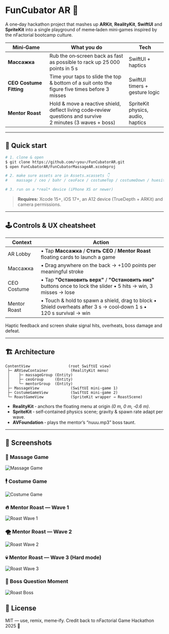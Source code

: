 # FunCubator AR 🎉

A one‑day hackathon project that mashes up **ARKit**, **RealityKit**, **SwiftUI** and **SpriteKit** into a single playground of meme‑laden mini‑games inspired by the nFactorial bootcamp culture.

| Mini‑Game               | What you do                                                                                                | Tech                              |
| ----------------------- | ---------------------------------------------------------------------------------------------------------- | --------------------------------- |
| **Массажка**            | Rub the on‑screen back as fast as possible to rack up 25 000 points in 5 s                                 | SwiftUI + haptics                 |
| **CEO Costume Fitting** | Time your taps to slide the top & bottom of a suit onto the figure five times before 3 misses              | SwiftUI timers + gesture logic    |
| **Mentor Roast**        | Hold & move a reactive shield, deflect living code‑review questions and survive 2 minutes (3 waves + boss) | SpriteKit physics, audio, haptics |

---

## 🚀 Quick start

```bash
# 1. clone & open
$ git clone https://github.com/<you>/FunCubatorAR.git
$ open FunCubatorAR/FunCubatorMassageAR.xcodeproj

# 2. make sure assets are in Assets.xcassets 👇
#    massage / ceo / bahr / ceoFace / costumeTop / costumeDown / huesitos / okay / done / model / figure.stand

# 3. run on a *real* device (iPhone XS or newer)
```

> **Requires:** Xcode 15+, iOS 17+, an A12 device (TrueDepth + ARKit) and camera permissions.

---

## 🕹 Controls & UX cheatsheet

| Context      | Action                                                                                                              |
| ------------ | ------------------------------------------------------------------------------------------------------------------- |
| AR Lobby     | • Tap **Массажка** / **Стать CEO** / **Mentor Roast** floating cards to launch a game                               |
| Массажка     | • Drag anywhere on the back → +100 points per meaningful stroke                                                     |
| CEO Costume  | • Tap **"Остановить верх"** / **"Остановить низ"** buttons once to lock the slider • 5 hits → win, 3 misses → lose  |
| Mentor Roast | • Touch & hold to spawn a shield, drag to block • Shield overheats after 3 s → cool‑down 1 s • 120 s survival → win |

Haptic feedback and screen shake signal hits, overheats, boss damage and defeat.

---

## 🏗 Architecture

```
ContentView                 (root SwiftUI view)
 ├─ ARViewContainer          (RealityKit menu)
 │    ├─ massageGroup (Entity)
 │    ├─ ceoGroup     (Entity)
 │    └─ mentorGroup  (Entity)
 ├─ MassageView              (SwiftUI mini‑game 1)
 ├─ CostumeGameView          (SwiftUI mini‑game 2)
 └─ RoastGameView            (SpriteKit wrapper → RoastScene)
```

* **RealityKit** ‑ anchors the floating menu at origin *(0 m, 0 m, ‑0.6 m)*.
* **SpriteKit** ‑ self‑contained physics scene; gravity & spawn rate adapt per wave.
* **AVFoundation** ‑ plays the mentor’s “nuuu.mp3” boss taunt.

---

## 📸 Screenshots

### 👐 Massage Game
![Massage Game](Screenshots/massage_game.png)

### 🕴 Costume Game
![Costume Game](Screenshots/costume_game.png)

### 🔥 Mentor Roast — Wave 1
![Roast Wave 1](Screenshots/roast_wave1.png)

### 🌪 Mentor Roast — Wave 2
![Roast Wave 2](Screenshots/roast_wave2.png)

### 💀 Mentor Roast — Wave 3 (Hard mode)
![Roast Wave 3](Screenshots/roast_wave3.png)

### 🧠 Boss Question Moment
![Roast Boss](Screenshots/roast_boss.png)




## 📜 License

MIT — use, remix, meme‑ify. Credit back to nFactorial Game Hackathon 2025 🫶
